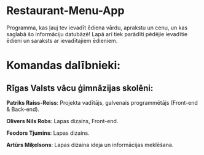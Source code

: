 # Restaurant-Menu-App

Programma, kas ļauj tev ievadīt ēdiena vārdu, aprakstu un cenu, un kas saglabā šo informāciju datubāzē!
Lapā arī tiek parādīti pēdējie ievadītie ēdieni un saraksts ar ievadītajiem ēdieniem.

# Komandas dalībnieki:

## Rīgas Valsts vācu ģimnāzijas skolēni:

**Patriks Raiss-Reiss**: Projekta vadītājs, galvenais programmētājs (Front-end & Back-end).

**Olivers Nils Robs**: Lapas dizains, Front-end.

**Feodors Tjumins**: Lapas dizains.

**Artūrs Miķelsons**: Lapas dizaina ideja un informācijas meklēšana.
